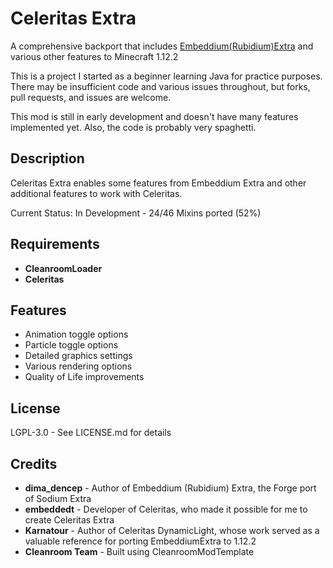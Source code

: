 # Celeritas Extra

A comprehensive backport that includes [Embeddium(Rubidium)Extra](https://github.com/embeddedt/rubidium-extra) and various other features to Minecraft 1.12.2

This is a project I started as a beginner learning Java for practice purposes.
There may be insufficient code and various issues throughout, but forks, pull requests, and issues are welcome.

This mod is still in early development and doesn't have many features implemented yet.
Also, the code is probably very spaghetti.

## Description

Celeritas Extra enables some features from Embeddium Extra and other additional features to work with Celeritas.

Current Status: In Development - 24/46 Mixins ported (52%)

## Requirements

* **CleanroomLoader**
* **Celeritas**

## Features

* Animation toggle options
* Particle toggle options
* Detailed graphics settings
* Various rendering options
* Quality of Life improvements

## License

LGPL-3.0 - See LICENSE.md for details

## Credits

* **dima_dencep** - Author of Embeddium (Rubidium) Extra, the Forge port of Sodium Extra
* **embeddedt** - Developer of Celeritas, who made it possible for me to create Celeritas Extra
* **Karnatour** - Author of Celeritas DynamicLight, whose work served as a valuable reference for porting EmbeddiumExtra to 1.12.2
* **Cleanroom Team** - Built using CleanroomModTemplate

